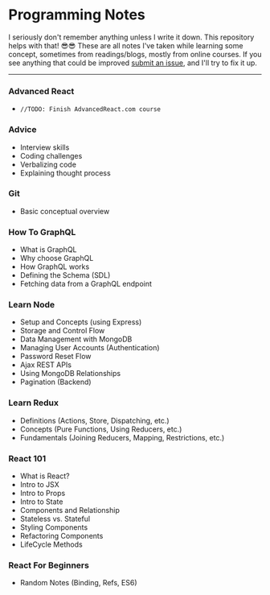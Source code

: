 # Programming Notes

I seriously don't remember anything unless I write it down. This repository helps with that! 😎😎 These are all notes I've taken while learning some concept, sometimes from readings/blogs, mostly from online courses. If you see anything that could be improved [submit an issue](https://github.com/leeandher/programming-notes/issues), and I'll try to fix it up.

---

### Advanced React

- `//TODO: Finish AdvancedReact.com course`

### Advice

- Interview skills
- Coding challenges
- Verbalizing code
- Explaining thought process

### Git

- Basic conceptual overview

### How To GraphQL

- What is GraphQL
- Why choose GraphQL
- How GraphQL works
- Defining the Schema (SDL)
- Fetching data from a GraphQL endpoint

### Learn Node

- Setup and Concepts (using Express)
- Storage and Control Flow
- Data Management with MongoDB
- Managing User Accounts (Authentication)
- Password Reset Flow
- Ajax REST APIs
- Using MongoDB Relationships
- Pagination (Backend)

### Learn Redux

- Definitions (Actions, Store, Dispatching, etc.)
- Concepts (Pure Functions, Using Reducers, etc.)
- Fundamentals (Joining Reducers, Mapping, Restrictions, etc.)

### React 101

- What is React?
- Intro to JSX
- Intro to Props
- Intro to State
- Components and Relationship
- Stateless vs. Stateful
- Styling Components
- Refactoring Components
- LifeCycle Methods

### React For Beginners

- Random Notes (Binding, Refs, ES6)
